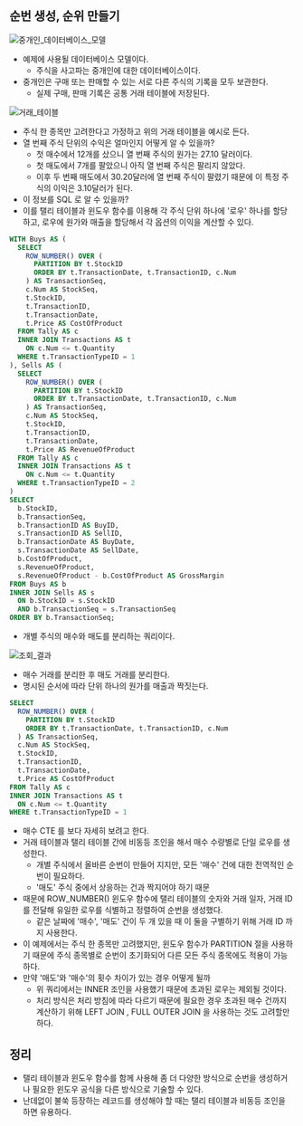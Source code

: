## 순번 생성, 순위 만들기
![중개인_데이터베이스_모델](https://github.com/Evil-Goblin/BookStudy/assets/74400861/df85db8f-10e0-4b7c-b1b9-77f74f5c77dd)
- 예제에 사용될 데이터베이스 모델이다.
  - 주식을 사고파는 중개인에 대한 데이터베이스이다.
- 중개인은 구매 또는 판매할 수 있는 서로 다른 주식의 기록을 모두 보관한다.
  - 실제 구매, 판매 기록은 공통 거래 테이블에 저장된다.

![거래_테이블](https://github.com/Evil-Goblin/BookStudy/assets/74400861/17674da2-1bf6-4d0d-a9c3-faa998b38dc9)
- 주식 한 종목만 고려한다고 가정하고 위의 거래 테이블을 예시로 든다.
- 열 번째 주식 단위의 수익은 얼마인지 어떻게 알 수 있을까?
  - 첫 매수에서 12개를 샀으니 열 번째 주식의 원가는 27.10 달러이다.
  - 첫 매도에서 7개를 팔았으니 아직 열 번째 주식은 팔리지 않았다.
  - 이후 두 번째 매도에서 30.20달러에 열 번째 주식이 팔렸기 때문에 이 특정 주식의 이익은 3.10달러가 된다.
- 이 정보를 SQL 로 알 수 있을까?
- 이를 탤리 테이블과 윈도우 함수를 이용해 각 주식 단위 하나에 '로우' 하나를 할당하고, 로우에 원가와 매출을 할당해서 각 옵션의 이익을 계산할 수 있다.

```sql
WITH Buys AS (
  SELECT
    ROW_NUMBER() OVER (
      PARTITION BY t.StockID
      ORDER BY t.TransactionDate, t.TransactionID, c.Num
    ) AS TransactionSeq,
    c.Num AS StockSeq, 
    t.StockID,
    t.TransactionID, 
    t.TransactionDate, 
    t.Price AS CostOfProduct
  FROM Tally AS c 
  INNER JOIN Transactions AS t 
    ON c.Num <= t.Quantity
  WHERE t.TransactionTypeID = 1
), Sells AS (
  SELECT
    ROW_NUMBER() OVER (
      PARTITION BY t.StockID
      ORDER BY t.TransactionDate, t.TransactionID, c.Num
    ) AS TransactionSeq,
    c.Num AS StockSeq, 
    t.StockID,
    t.TransactionID, 
    t.TransactionDate, 
    t.Price AS RevenueOfProduct
  FROM Tally AS c 
  INNER JOIN Transactions AS t 
    ON c.Num <= t.Quantity
  WHERE t.TransactionTypeID = 2
)
SELECT 
  b.StockID,
  b.TransactionSeq,
  b.TransactionID AS BuyID,
  s.TransactionID AS SellID,
  b.TransactionDate AS BuyDate,
  s.TransactionDate AS SellDate,
  b.CostOfProduct,
  s.RevenueOfProduct,
  s.RevenueOfProduct - b.CostOfProduct AS GrossMargin
FROM Buys AS b
INNER JOIN Sells AS s
  ON b.StockID = s.StockID
  AND b.TransactionSeq = s.TransactionSeq
ORDER BY b.TransactionSeq;
```
- 개별 주식의 매수와 매도를 분리하는 쿼리이다.

![조회_결과](https://github.com/Evil-Goblin/BookStudy/assets/74400861/a8b7d156-390b-4274-912f-136358bb5f0f)
- 매수 거래를 분리한 후 매도 거래를 분리한다.
- 명시된 순서에 따라 단위 하나의 원가를 매출과 짝짓는다.

```sql
SELECT
  ROW_NUMBER() OVER (
    PARTITION BY t.StockID
    ORDER BY t.TransactionDate, t.TransactionID, c.Num
  ) AS TransactionSeq,
  c.Num AS StockSeq, 
  t.StockID,
  t.TransactionID, 
  t.TransactionDate, 
  t.Price AS CostOfProduct
FROM Tally AS c 
INNER JOIN Transactions AS t 
  ON c.Num <= t.Quantity
WHERE t.TransactionTypeID = 1
```
- 매수 CTE 를 보다 자세히 보려고 한다.
- 거래 테이블과 탤리 테이블 간에 비동등 조인을 해서 매수 수량별로 단일 로우를 생성한다.
  - 개별 주식에서 올바른 순번이 만들어 지지만, 모든 '매수' 건에 대한 전역적인 순번이 필요하다.
  - '매도' 주식 중에서 상응하는 건과 짝지어야 하기 때문
- 때문에 ROW_NUMBER() 윈도우 함수에 탤리 테이블의 숫자와 거래 일자, 거래 ID 를 전달해 유일한 로우를 식별하고 정렬하여 순번을 생성했다.
  - 같은 날짜에 '매수', '매도' 건이 두 개 있을 때 이 둘을 구별하기 위해 거래 ID 까지 사용한다.
- 이 예제에서는 주식 한 종목만 고려했지만, 윈도우 함수가 PARTITION 절을 사용하기 때문에 주식 종목별로 순번이 초기화되어 다른 모든 주식 종목에도 적용이 가능하다.
- 만약 '매도'와 '매수'의 횟수 차이가 있는 경우 어떻게 될까
  - 위 쿼리에서는 INNER 조인을 사용했기 때문에 초과된 로우는 제외될 것이다.
  - 처리 방식은 처리 방침에 따라 다르기 때문에 필요한 경우 초과된 매수 건까지 계산하기 위해 LEFT JOIN , FULL OUTER JOIN 을 사용하는 것도 고려할만 하다.

## 정리
- 탤리 테이블과 윈도우 함수를 함께 사용해 좀 더 다양한 방식으로 순번을 생성하거나 필요한 윈도우 공식을 다른 방식으로 기술할 수 있다.
- 난데없이 불쑥 등장하는 레코드를 생성해야 할 때는 탤리 테이블과 비동등 조인을 하면 유용하다.
